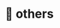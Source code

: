 ---
layout: page
title: 🔻 others
nav: true
dropdown: true
children: 
    - title: publications
      permalink: /publications/
    - title: divider
    - title: projects
      permalink: /projects/
---